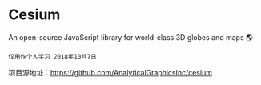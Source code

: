 # Cesium
An open-source JavaScript library for world-class 3D globes and maps :earth_americas:

`仅用作个人学习 2018年10月7日`  
  
  
项目源地址：https://github.com/AnalyticalGraphicsInc/cesium